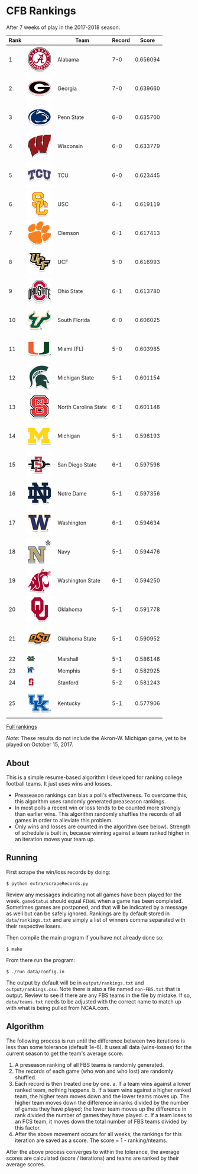 # CFB Rankings

After 7 weeks of play in the 2017-2018 season:

 **Rank** |  | **Team**                  | **Record** | **Score**  
----------|--|-------------------------|------------|------------
1 | ![Alabama](logos/alabama.png) |  Alabama                   |  7-0       |   0.656094
2 | ![Georgia](logos/georgia.png) |  Georgia                   |  7-0       |   0.639660
3 | ![Penn State](logos/penn-st.png) |  Penn State                |  6-0       |   0.635700
4 | ![Wisconsin](logos/wisconsin.png) |  Wisconsin                 |  6-0       |   0.633779
5 | ![TCU](logos/tcu.png) |  TCU                       |  6-0       |   0.623445
6 | ![USC](logos/southern-california.png) |  USC                       |  6-1       |   0.619119
7 | ![Clemson](logos/clemson.png) |  Clemson                   |  6-1       |   0.617413
8 | ![UCF](logos/ucf.png) |  UCF                       |  5-0       |   0.616993
9 | ![Ohio State](logos/ohio-st.png) |  Ohio State                |  6-1       |   0.613780
10 | ![South Florida](logos/south-fla.png) |  South Florida             |  6-0       |   0.606025
11 | ![Miami (FL)](logos/miami-fl.png) |  Miami (FL)                |  5-0       |   0.603985
12 | ![Michigan State](logos/michigan-st.png) |  Michigan State            |  5-1       |   0.601154
13 | ![North Carolina State](logos/north-carolina-st.png) |  North Carolina State      |  6-1       |   0.601148
14 | ![Michigan](logos/michigan.png) |  Michigan                  |  5-1       |   0.598193
15 | ![San Diego State](logos/san-diego-st.png) |  San Diego State           |  6-1       |   0.597598
16 | ![Notre Dame](logos/notre-dame.png) |  Notre Dame                |  5-1       |   0.597356
17 | ![Washington](logos/washington.png) |  Washington                |  6-1       |   0.594634
18 | ![Navy](logos/navy.png) |  Navy                      |  5-1       |   0.594476
19 | ![Washington State](logos/washington-st.png) |  Washington State          |  6-1       |   0.594250
20 | ![Oklahoma](logos/oklahoma.png) |  Oklahoma                  |  5-1       |   0.591778
21 | ![Oklahoma State](logos/oklahoma-st.png) |  Oklahoma State            |  5-1       |   0.590952
22 | ![Marshall](logos/marshall.png) |  Marshall                  |  5-1       |   0.586148
23 | ![Memphis](logos/memphis.png) |  Memphis                   |  5-1       |   0.582925
24 | ![Stanford](logos/stanford.png) |  Stanford                  |  5-2       |   0.581243
25 | ![Kentucky](logos/kentucky.png) |  Kentucky                  |  5-1       |   0.577906

[Full rankings](output/rankings.csv)

*Note*: These results do not include the Akron-W. Michigan game, yet to
be played on October 15, 2017.

## About

This is a simple resume-based algorithm I developed for ranking college football
teams. It just uses wins and losses.

* Preaseason rankings can bias a poll's effectiveness. To overcome
  this, this algorithm uses randomly generated preaseason rankings. 
* In most polls a recent win or loss tends to be counted more strongly than
  earlier wins. This algorithm randomly shuffles the records of all
  games in order to alleviate this problem.
* Only wins and losses are counted in the algorithm
  (see below).  Strength of schedule is built in, because winning against a team
  ranked higher in an iteration moves your team up.

## Running

First scrape the win/loss records by doing:

    $ python extra/scrapeRecords.py

Review any messages indicating not all games have been played for the
week. `gameStatus` should equal `FINAL` when a game has been
completed. Sometimes games are postponed, and that will be indicated
by a message as well but can be safely ignored. Rankings are by
default stored in `data/rankings.txt` and are simply a list of winners
comma separated with their respective losers.

Then compile the main program if you have not already done so:

    $ make

From there run the program:

    $ ./run data/config.in

The output by default will be in `output/rankings.txt` and
`output/rankings.csv`. Note there is also a file named `non-FBS.txt`
that is output. Review to see if there are any FBS teams in the file
by mistake. If so, `data/teams.txt` needs to be adjusted with the
correct name to match up with what is being pulled from NCAA.com.

## Algorithm

The following process is run until the difference between two iterations is less
than some tolerance (default 1e-6). It uses all data (wins-losses) for the
current season to get the team's average score.

1. A preseason ranking of all FBS teams is randomly generated. 
2. The records of each game (who won and who lost) are randomly shuffled.
3. Each record is then treated one by one. 
a. If a team wins against a lower ranked team, nothing happens.
b. If a team wins against a higher ranked team, the higher team moves
down and the lower teams moves up. The higher team
moves down the difference in ranks divided by the number of games they
have played; the lower team moves up the difference in rank divided
the number of games they have played.
c. If a team loses to an FCS team, it moves down the total number of
FBS teams divided by this factor.
4. After the above movement occurs for all weeks, the rankings for
   this iteration are saved as a score. The score = 1 -
ranking/nteams.

After the above process converges to within the tolerance, the average scores
are calculated (score / iterations) and teams are ranked by their average
scores.

